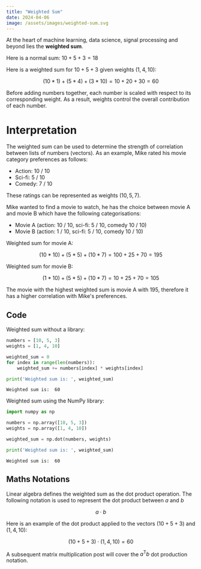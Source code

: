 ```yaml
---
title: "Weighted Sum"
date: 2024-04-06
image: /assets/images/weighted-sum.svg
---
```


At the heart of machine learning, data science, signal processing and beyond lies the **weighted sum**.  

Here is a normal sum: $10 + 5 + 3 = 18$

Here is a weighted sum for $10 + 5 + 3$ given weights $(1, 4, 10)$:

$$(10 * 1) + (5 * 4) + (3 * 10) = 10 + 20 + 30 = 60$$

Before adding numbers together, each number is scaled with respect to its corresponding weight. As a result, weights control the overall contribution of each number.

# Interpretation

The weighted sum can be used to determine the strength of correlation between lists of numbers (vectors). As an example, Mike rated his movie category preferences as follows:
- Action: 10 / 10
- Sci-fi: 5 / 10
- Comedy: 7 / 10

These ratings can be represented as weights $(10, 5, 7)$. 

Mike wanted to find a movie to watch, he has the choice between movie A and movie B which have the following categorisations: 
- Movie A (action: 10 / 10, sci-fi: 5 / 10, comedy 10 / 10)
- Movie B (action: 1 / 10, sci-fi: 5 / 10, comedy 10 / 10)

Weighted sum for movie A:

$$(10 * 10) + (5 * 5) + (10 * 7) = 100 + 25 + 70 = 195$$

Weighted sum for movie B:

$$(1 * 10) + (5 * 5) + (10 * 7) = 10 + 25 + 70 = 105$$

The movie with the highest weighted sum is movie A with 195, therefore it has a higher correlation with Mike's preferences.

## Code

Weighted sum without a library:


```python
numbers = [10, 5, 3]
weights = [1, 4, 10]

weighted_sum = 0
for index in range(len(numbers)):
    weighted_sum += numbers[index] * weights[index]

print('Weighted sum is: ', weighted_sum)
```

    Weighted sum is:  60
    

Weighted sum using the NumPy library:


```python
import numpy as np

numbers = np.array([10, 5, 3])
weights = np.array([1, 4, 10])

weighted_sum = np.dot(numbers, weights)

print('Weighted sum is: ', weighted_sum)
```

    Weighted sum is:  60
    

## Maths Notations

Linear algebra defines the weighted sum as the dot product operation. The following notation is used to represent the dot product between $a$ and $b$

$$
  a \cdot b
$$

Here is an example of the dot product applied to the vectors $(10 + 5 + 3)$ and $(1, 4, 10)$:

$$
  (10 + 5 + 3) \cdot (1, 4, 10) = 60
$$

A subsequent matrix multiplication post will cover the $a^\mathsf{T}b$ dot production notation. 
